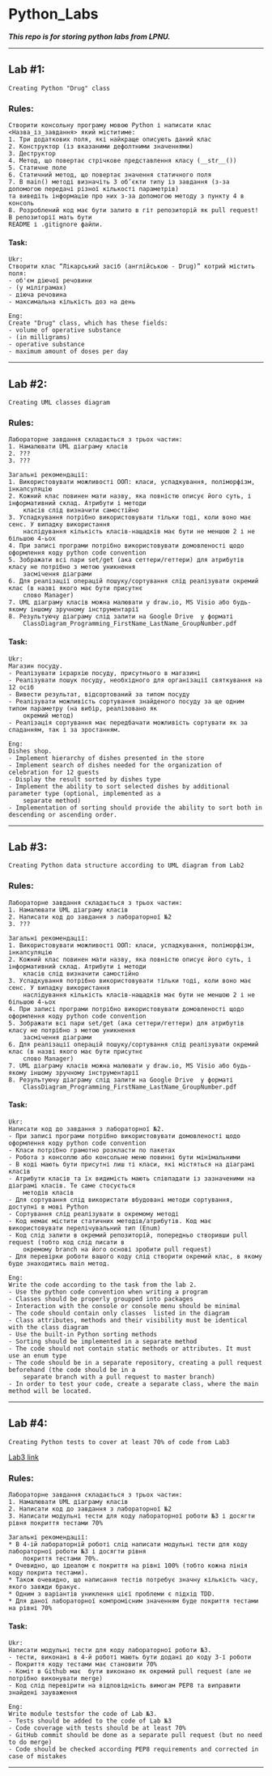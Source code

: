 # Python_Labs
***This repo is for storing python labs from LPNU.***
- - - -

## Lab #1: ##
    Creating Python "Drug" class

### Rules:
    Створити консольну програму мовою Python і написати клас <Назва_із_завдання> який міститиме:
    1. Три додаткових поля, які найкраще описують даний клас	
    2. Конструктор (із вказаними дефолтними значеннями)
    3. Деструктор
    4. Метод, що повертає стрічкове представлення класу (__str__())
    5. Статичне поле
    6. Статичний метод, що повертає значення статичного поля
    7. В main() методі визначіть 3 об’єкти типу із завдання (з-за допомогою передачі різної кількості параметрів)
    та виведіть інформацію про них з-за допомогою методу з пункту 4 в консоль
    8. Розроблений код має бути залито в гіт репозиторій як pull request! В репозиторії мать бути
    README і .gitignore файли.

#### Task:
    Ukr:
    Створити клас “Лікарський засіб (англійською - Drug)” котрий містить поля:
    - об'єм діючої речовини
    - (у міліграмах)
    - діюча речовина
    - максимальна кількість доз на день
    
    Eng:
    Create "Drug" class, which has these fields:
    - volume of operative substance
    - (in milligrams)
    - operative substance
    - maximum amount of doses per day
- - - -

## Lab #2: ##
    Creating UML classes diagram

### Rules:
    Лабораторне завдання складається з трьох частин:
    1. Намалювати UML діаграму класів
    2. ???
    3. ???

    Загальні рекомендації:
    1. Використовувати можливості ООП: класи, успадкування, поліморфізм, інкапсуляцію
    2. Кожний клас повинен мати назву, яка повністю описує його суть, і інформативний склад. Атрибути і методи
        класів слід визначити самостійно
    3. Успадкування потрібно використовувати тільки тоді, коли воно має сенс. У випадку використання
        наслідування кількість класів-нащадків має бути не меншою 2 і не більшою 4-ьох
    4. При записі програми потрібно використовувати домовленості щодо оформлення коду python code convention
    5. Зображати всі пари set/get (ака сеттери/геттери) для атрибутів класу не потрібно з метою уникнення
        засмічення діаграми
    6. Для реалізації операцій пошуку/сортування слід реалізувати окремий клас (в назві якого має бути присутнє
        слово Manager)
    7. UML діаграму класів можна малювати у draw.io, MS Visio або будь-якому іншому зручному інструментарії
    8. Результуючу діаграму слід залити на Google Drive  у форматі
        ClassDiagram_Programming_FirstName_LastName_GroupNumber.pdf

#### Task:
    Ukr:
    Магазин посуду.
    - Реалізувати ієрархію посуду, присутнього в магазині
    - Реалізувати пошук посуду, необхідного для організації святкування на 12 осіб
    - Вивести результат, відсортований за типом посуду
    - Реалізувати можливість сортування знайденого посуду за ще одним типом параметру (на вибір, реалізовано як
        окремий метод)
    - Реалізація сортування має передбачати можливість сортувати як за спаданням, так і за зростанням.

    Eng:
    Dishes shop.
    - Implement hierarchy of dishes presented in the store
    - Implement search of dishes needed for the organization of celebration for 12 guests
    - Display the result sorted by dishes type
    - Implement the ability to sort selected dishes by additional parameter type (optional, implemented as a
        separate method)
    - Implementation of sorting should provide the ability to sort both in descending or ascending order.
- - - -

## Lab #3: ##
    Creating Python data structure according to UML diagram from Lab2

### Rules: ###
    Лабораторне завдання складається з трьох частин:
    1. Намалювати UML діаграму класів
    2. Написати код до завдання з лабораторної №2
    3. ???

    Загальні рекомендації:
    1. Використовувати можливості ООП: класи, успадкування, поліморфізм, інкапсуляцію
    2. Кожний клас повинен мати назву, яка повністю описує його суть, і інформативний склад. Атрибути і методи
        класів слід визначити самостійно
    3. Успадкування потрібно використовувати тільки тоді, коли воно має сенс. У випадку використання
        наслідування кількість класів-нащадків має бути не меншою 2 і не більшою 4-ьох
    4. При записі програми потрібно використовувати домовленості щодо оформлення коду python code convention
    5. Зображати всі пари set/get (ака сеттери/геттери) для атрибутів класу не потрібно з метою уникнення
        засмічення діаграми
    6. Для реалізації операцій пошуку/сортування слід реалізувати окремий клас (в назві якого має бути присутнє
        слово Manager)
    7. UML діаграму класів можна малювати у draw.io, MS Visio або будь-якому іншому зручному інструментарії
    8. Результуючу діаграму слід залити на Google Drive  у форматі
        ClassDiagram_Programming_FirstName_LastName_GroupNumber.pdf

#### Task: ####
    Ukr:
    Написати код до завдання з лабораторної №2.
    - При записі програми потрібно використовувати домовленості щодо оформлення коду python code convention
    - Класи потрібно грамотно розкласти по пакетах
    - Робота з консоллю або консольне меню повинні бути мінімальними
    - В коді мають бути присутні лиш ті класи, які містяться на діаграмі класів
    - Атрибути класів та їх видимість мають співпадати із зазначеними на діаграмі класів. Те саме стосується
        методів класів
    - Для сортування слід використати вбудовані методи сортування, доступні в мові Python
    - Сортування слід реалізувати в окремому методі
    - Код немає містити статичних методів/атрибутів. Код має використовувати перелічувальний тип (Enum)
    - Код слід залити в окремий репозиторій, попередньо створивши pull request (тобто код слід писати в
        окремому branch на його основі зробити pull request)
    - Для перевірки роботи вашого коду слід створити окремий клас, в якому буде знаходитись main метод.

    Eng:
    Write the code according to the task from the lab 2.
    - Use the python code convention when writing a program
    - Classes should be properly groupped into packages
    - Interaction with the console or console menu should be minimal
    - The code should contain only classes  listed in the diagram
    - Class attributes, methods and their visibility must be identical with the class diagram
    - Use the built-in Python sorting methods
    - Sorting should be implemented in a separate method
    - The code should not contain static methods or attributes. It must use an enum type
    - The code should be in a separate repository, creating a pull request beforehand (the code should be in a
        separate branch with a pull request to master branch)
    - In order to test your code, create a separate class, where the main method will be located.
- - - -

## Lab #4: ##
    Creating Python tests to cover at least 70% of code from Lab3
[Lab3 link](https://github.com/dchelyuk/Python_Labs/tree/master/Lab3 "Lab3")

### Rules: ###
    Лабораторне завдання складається з трьох частин:
    1. Намалювати UML діаграму класів
    2. Написати код до завдання з лабораторної №2
    3. Написати модульні тести для коду лабораторної роботи №3 і досягти рівня покриття тестами 70%

    Загальні рекомендації:
    * В 4-ій лабораторній роботі слід написати модульні тести для коду лабораторної роботи №3 і досягти рівня
        покриття тестами 70%.
    * Очевидно, що ідеалом є покриття на рівні 100% (тобто кожна лінія коду покрита тестами).
    * Також очевидно, що написання тестів потребує значну кількість часу, якого завжди бракує.
    * Одним з варіантів униклення цієї проблеми є підхід TDD.
    * Для даної лабораторної компромісним значенням буде покриття тестами на рівні 70%

#### Task: ####
    Ukr:
    Написати модульні тести для коду лабораторної роботи №3.
    - тести, виконані в 4-й роботі мають бути додані до коду 3-ї роботи
    - Покриття коду тестами має становити 70%
    - Коміт в Github має  бути виконано як окремий pull request (але не потрібно виконувати merge)
    - Код слід перевірити на відповідність вимогам РЕР8 та виправити знайдені зауваження

    Eng:
    Write module testsfor the code of Lab №3.
    - Tests should be added to the code of Lab №3
    - Code coverage with tests should be at least 70%
    - GitHub commit should be done as a separate pull request (but no need to do merge)
    - Code should be checked according PEP8 requirements and corrected in case of mistakes
- - - -